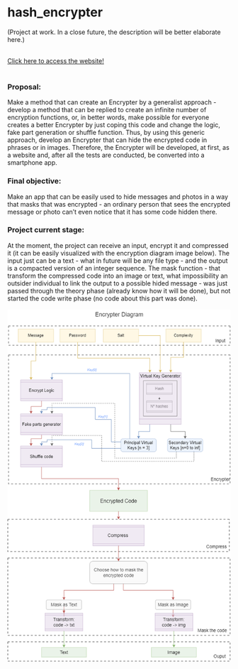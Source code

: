 # hash_encrypter
(Project at work. In a close future, the description will be better elaborate here.) </br></br>

<a href='https://bernp.github.io/hash-encrypter/' target="_blank">Click here to access the website!<a></br></br>

<h3>Proposal:</h3>
Make a method that can create an Encrypter by a generalist approach - develop a method that can be replied to create an infinite number of encryption functions, or, in better words, make possible for everyone creates a better Encrypter by just coping this code and change the logic, fake part generation or shuffle function. Thus, by using this generic approach, develop an Encrypter that can hide the encrypted code in phrases or in images. Therefore, the Encrypter will be developed, at first, as a website and, after all the tests are conducted, be converted into a smartphone app.</br>

<h3>Final objective:</h3>
Make an app that can be easily used to hide messages and photos in a way that masks that was encrypted - an ordinary person that sees the encrypted message or photo can’t even notice that it has some code hidden there.</br>

<h3>Project current stage:</h3>
At the moment, the project can receive an input, encrypt it and compressed it (it can be easily visualized with the encryption diagram image below). The input just can be a text - what in future will be any file type - and the output is a compacted version of an integer sequence.
The mask function - that transform the compressed code into an image or text, what impossibility an outsider individual to link the output to a possible hided message - was just passed through the theory phase (already know how it will be done), but not started the code write phase (no code about this part was done). </br></br>

<img id="diagram" rel="preload" src="images/complete_diagram.png">
